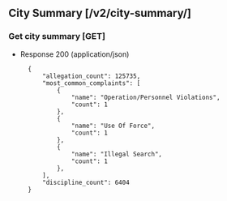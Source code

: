 ## City Summary [/v2/city-summary/]

### Get city summary [GET]

+ Response 200 (application/json)

        {
            "allegation_count": 125735,
            "most_common_complaints": [
                {
                    "name": "Operation/Personnel Violations",
                    "count": 1
                },
                {
                    "name": "Use Of Force",
                    "count": 1
                },
                {
                    "name": "Illegal Search",
                    "count": 1
                },
            ],
            "discipline_count": 6404
        }
